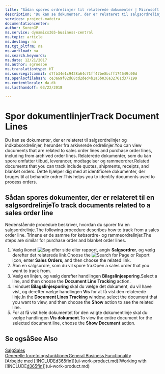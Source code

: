 ```yaml
---
title: "Sådan spores ordrelinjer til relaterede dokumenter | Microsoft Docs"
description: "Du kan se dokumenter, der er relateret til salgsordrelinjer og indkøbsordrelinjer, herunder fra arkiverede ordrelinjer. Relaterede dokumenter, som du kan spore omfatter tilbud, leverancer, modtagelser og rammeordrer. Dette hjælper dig med at identificere dokumenter, der bruges til at behandle ordrer."
services: project-madeira
documentationcenter: 
author: SorenGP
ms.service: dynamics365-business-central
ms.topic: article
ms.devlang: na
ms.tgt_pltfrm: na
ms.workload: na
ms.search.keywords: 
ms.date: 12/21/2017
ms.author: sgroespe
ms.translationtype: HT
ms.sourcegitcommit: d7fb34e1c9428a64c71ff47be8bcff174649c00d
ms.openlocfilehash: ce3a69f82d68cd2ded4b1a5b036a32761d377199
ms.contentlocale: da-dk
ms.lasthandoff: 03/22/2018

---
```

# <a name="track-document-lines"></a><span data-ttu-id="59ef8-105">Spor dokumentlinjer</span><span class="sxs-lookup"><span data-stu-id="59ef8-105">Track Document Lines</span></span>
<span data-ttu-id="59ef8-106">Du kan se dokumenter, der er relateret til salgsordrelinjer og indkøbsordrelinjer, herunder fra arkiverede ordrelinjer.</span><span class="sxs-lookup"><span data-stu-id="59ef8-106">You can view documents that are related to sales order lines and purchase order lines, including from archived order lines.</span></span> <span data-ttu-id="59ef8-107">Relaterede dokumenter, som du kan spore omfatter tilbud, leverancer, modtagelser og rammeordrer.</span><span class="sxs-lookup"><span data-stu-id="59ef8-107">Related documents that you can track include quotes, shipments, receipts, and blanket orders.</span></span> <span data-ttu-id="59ef8-108">Dette hjælper dig med at identificere dokumenter, der bruges til at behandle ordrer.</span><span class="sxs-lookup"><span data-stu-id="59ef8-108">This helps you to identify documents used to process orders.</span></span>  

## <a name="to-track-documents-related-to-a-sales-order-line"></a><span data-ttu-id="59ef8-109">Sådan spores dokumenter, der er relateret til en salgsordrelinje</span><span class="sxs-lookup"><span data-stu-id="59ef8-109">To track documents related to a sales order line</span></span>
<span data-ttu-id="59ef8-110">Nedenstående procedure beskriver, hvordan du sporer fra en salgsordrelinje.</span><span class="sxs-lookup"><span data-stu-id="59ef8-110">The following procedure describes how to track from a sales order line.</span></span> <span data-ttu-id="59ef8-111">Trinene er de samme for købsordre- og rammeordrelinjer.</span><span class="sxs-lookup"><span data-stu-id="59ef8-111">The steps are similar for purchase order and blanket order lines.</span></span>

1.  <span data-ttu-id="59ef8-112">Vælg ikonet ![Søg efter side eller rapport](media/ui-search/search_small.png "Ikonet Søg efter side eller rapport"), angiv **Salgsordrer**, og vælg derefter det relaterede link.</span><span class="sxs-lookup"><span data-stu-id="59ef8-112">Choose the ![Search for Page or Report](media/ui-search/search_small.png "Search for Page or Report icon") icon, enter **Sales Orders**, and then choose the related link.</span></span>  
2.  <span data-ttu-id="59ef8-113">Åbn en salgsordre, som du vil spore fra.</span><span class="sxs-lookup"><span data-stu-id="59ef8-113">Open a sales order that you want to track from.</span></span>  
3.  <span data-ttu-id="59ef8-114">Vælg en linjen, og vælg derefter handlingen **Bilagslinjesporing**.</span><span class="sxs-lookup"><span data-stu-id="59ef8-114">Select a line, and then choose the **Document Line Tracking** action.</span></span>
4. <span data-ttu-id="59ef8-115">I vinduet **Bilagslinjesporing** skal du vælge det dokument, du vil have vist, og derefter vælge handlingen **Vis** for at få vist den relaterede linje.</span><span class="sxs-lookup"><span data-stu-id="59ef8-115">In the **Document Lines Tracking** window, select the document that you want to view, and then choose the **Show** action to see the related line.</span></span>
5. <span data-ttu-id="59ef8-116">For at få vist hele dokumentet for den valgte dokumentlinje skal du vælge handlingen **Vis dokument**.</span><span class="sxs-lookup"><span data-stu-id="59ef8-116">To view the entire document for the selected document line, choose the **Show Document** action.</span></span>

## <a name="see-also"></a><span data-ttu-id="59ef8-117">Se også</span><span class="sxs-lookup"><span data-stu-id="59ef8-117">See Also</span></span>
[<span data-ttu-id="59ef8-118">Salg</span><span class="sxs-lookup"><span data-stu-id="59ef8-118">Sales</span></span>](sales-manage-sales.md)  
[<span data-ttu-id="59ef8-119">Generelle forretningsfunktioner</span><span class="sxs-lookup"><span data-stu-id="59ef8-119">General Business Functionality</span></span>](ui-across-business-areas.md)  
<span data-ttu-id="59ef8-120">[Arbejde med [!INCLUDE[d365fin](includes/d365fin_md.md)]](ui-work-product.md)</span><span class="sxs-lookup"><span data-stu-id="59ef8-120">[Working with [!INCLUDE[d365fin](includes/d365fin_md.md)]](ui-work-product.md)</span></span>

